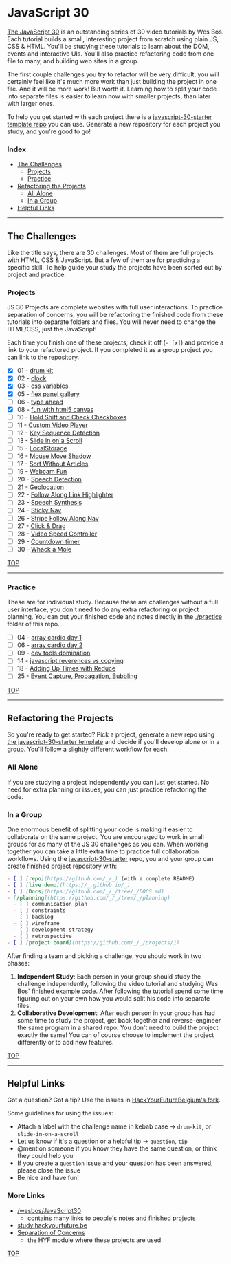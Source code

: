 # JavaScript 30

[The JavaScript 30](https://javascript30.com/) is an outstanding series of 30 video tutorials by Wes Bos. Each tutorial builds a small, interesting project from scratch using plain JS, CSS & HTML. You'll be studying these tutorials to learn about the DOM, events and interactive UIs. You'll also practice refactoring code from one file to many, and building web sites in a group.

The first couple challenges you try to refactor will be very difficult, you will certainly feel like it's much more work than just building the project in one file. And it will be more work! But worth it. Learning how to split your code into separate files is easier to learn now with smaller projects, than later with larger ones.

To help you get started with each project there is a [javascript-30-starter template repo](https://github.com/hackyourfuturebelgium/javascript-30-starter) you can use. Generate a new repository for each project you study, and you're good to go!

### Index

- [The Challenges](#the-challenges)
  - [Projects](#projects)
  - [Practice](#practice)
- [Refactoring the Projects](#refactoring-the-projects)
  - [All Alone](#all-alone)
  - [In a Group](#in-a-group)
- [Helpful Links](#helpful-links)

---

## The Challenges

Like the title says, there are 30 challenges. Most of them are full projects with HTML, CSS & JavaScript. But a few of them are for practicing a specific skill. To help guide your study the projects have been sorted out by project and practice.

### Projects

JS 30 Projects are complete websites with full user interactions. To practice separation of concerns, you will be refactoring the finished code from these tutorials into separate folders and files. You will never need to change the HTML/CSS, just the JavaScript!

Each time you finish one of these projects, check it off (`- [x]`) and provide a link to your refactored project. If you completed it as a group project you can link to the repository.

- [x] 01 - [drum kit](https://github.com/IrinaSing/JavaScript-Drum-Kit)
- [x] 02 - [clock](https://github.com/IrinaSing/Clock)
- [x] 03 - [css variables](https://github.com/IrinaSing/CSS-Variables)
- [x] 05 - [flex panel gallery](https://github.com/IrinaSing/Flex-Panel-Gallery)
- [ ] 06 - [type ahead]()
- [x] 08 - [fun with html5 canvas](https://github.com/IrinaSing/Fun-with-HTML5-Canvas)
- [ ] 10 - [Hold Shift and Check Checkboxes]()
- [ ] 11 - [Custom Video Player]()
- [ ] 12 - [Key Sequence Detection]()
- [ ] 13 - [Slide in on a Scroll]()
- [ ] 15 - [LocalStorage]()
- [ ] 16 - [Mouse Move Shadow]()
- [ ] 17 - [Sort Without Articles]()
- [ ] 19 - [Webcam Fun]()
- [ ] 20 - [Speech Detection]()
- [ ] 21 - [Geolocation]()
- [ ] 22 - [Follow Along Link Highlighter]()
- [ ] 23 - [Speech Synthesis]()
- [ ] 24 - [Sticky Nav]()
- [ ] 26 - [Stripe Follow Along Nav]()
- [ ] 27 - [Click & Drag]()
- [ ] 28 - [Video Speed Controller]()
- [ ] 29 - [Countdown timer]()
- [ ] 30 - [Whack a Mole]()

[TOP](#javascript-30)

---

### Practice

These are for individual study. Because these are challenges without a full user interface, you don't need to do any extra refactoring or project planning. You can put your finished code and notes directly in the [./practice](./practice) folder of this repo.

- [ ] 04 - [array cardio day 1]()
- [ ] 06 - [array cardio day 2]()
- [ ] 09 - [dev tools domination]()
- [ ] 14 - [javascript reverences vs copying]()
- [ ] 18 - [Adding Up Times with Reduce]()
- [ ] 25 - [Event Capture, Propagation, Bubbling]()

[TOP](#javascript-30)

---

## Refactoring the Projects

So you're ready to get started? Pick a project, generate a new repo using [the javascript-30-starter template](https://github.com/hackyourfuturebelgium/javascript-30-starter) and decide if you'll develop alone or in a group. You'll follow a slightly different workflow for each.

### All Alone

If you are studying a project independently you can just get started. No need for extra planning or issues, you can just practice refactoring the code.

### In a Group

One enormous benefit of splitting your code is making it easier to collaborate on the same project. You are encouraged to work in small groups for as many of the JS 30 challenges as you can. When working together you can take a little extra time to practice full collaboration workflows. Using the [javascript-30-starter](https://github.com/HackYourFutureBelgium/javascript-30-starter) repo, you and your group can create finished project repository with:

```markdown
- [ ] [repo](https://github.com/_/_) (with a complete README)
- [ ] [live demo](https://_.github.io/_)
- [ ] [Docs](https://github.com/_/_/tree/_/DOCS.md)
- [/planning](https://github.com/_/_/tree/_/planning)
  - [ ] communication plan
  - [ ] constraints
  - [ ] backlog
  - [ ] wireframe
  - [ ] development strategy
  - [ ] retrospective
- [ ] [project board](https://github.com/_/_/projects/1)
```

After finding a team and picking a challenge, you should work in two phases:

1. **Independent Study**: Each person in your group should study the challenge independently, following the video tutorial and studying Wes Bos' [finished example code](https://github.com/wesbos/JavaScript30). After following the tutorial spend some time figuring out on your own how you would split his code into separate files.
2. **Collaborative Development**: After each person in your group has had some time to study the project, get back together and reverse-engineer the same program in a shared repo. You don't need to build the project exactly the same! You can of course choose to implement the project differently or to add new features.

[TOP](#javascript-30)

---

## Helpful Links

Got a question? Got a tip? Use the issues in [HackYourFutureBelgium's fork](https://github.com/hackyourfuturebelgium/javascript-30/issues).

Some guidelines for using the issues:

- Attach a label with the challenge name in kebab case -> `drum-kit`, or `slide-in-on-a-scroll`
- Let us know if it's a question or a helpful tip -> `question`, `tip`
- @mention someone if you know they have the same question, or think they could help you
- If you create a `question` issue and your question has been answered, please close the issue
- Be nice and have fun!

### More Links

- [/wesbos/JavaScript30](https://github.com/wesbos/JavaScript30)
  - contains many links to people's notes and finished projects
- [study.hackyourfuture.be](https:study.hackyourfuture.be)
- [Separation of Concerns](https://github.com/hackyourfuturebelgium/separation-of-conerns)
  - the HYF module where these projects are used

[TOP](#javascript-30)
